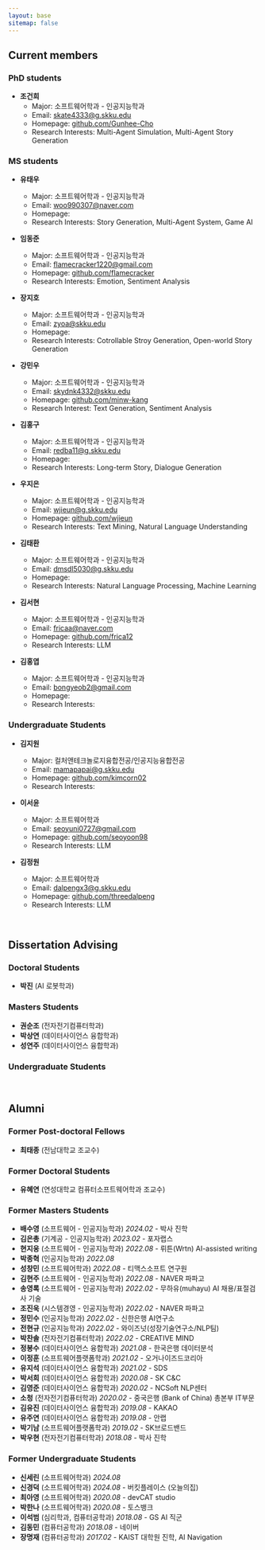 ```yaml
---
layout: base
sitemap: false
---
```


<h2 class="hr-bottom">Current members</h2>

<h3>PhD students</h3>  

- **조건희** 
  - Major: 소프트웨어학과 - 인공지능학과
  - Email: skate4333@g.skku.edu
  - Homepage: [github.com/Gunhee-Cho](https://github.com/Gunhee-Cho)
  - Research Interests: Multi-Agent Simulation, Multi-Agent Story Generation

<h3>MS students</h3>
 
- **유태우** 
  - Major: 소프트웨어학과 - 인공지능학과
  - Email: woo990307@naver.com
  - Homepage:
  - Research Interests: Story Generation, Multi-Agent System, Game AI
 
- **임동준**
  - Major: 소프트웨어학과 - 인공지능학과
  - Email: flamecracker1220@gmail.com
  - Homepage: [github.com/flamecracker](https://github.com/flamecracker)
  - Research Interests: Emotion, Sentiment Analysis 
  
- **장지호**
  - Major: 소프트웨어학과 - 인공지능학과
  - Email: zyoa@skku.edu
  - Homepage:
  - Research Interests: Cotrollable Stroy Generation, Open-world Story Generation
  
- **강민우**
  - Major: 소프트웨어학과 - 인공지능학과
  - Email: skydnk4332@skku.edu
  - Homepage: [github.com/minw-kang](https://github.com/minw-kang)
  - Research Interest: Text Generation, Sentiment Analysis

- **김홍구**
  - Major: 소프트웨어학과 - 인공지능학과
  - Email: redba11@g.skku.edu
  - Homepage:
  - Research Interests: Long-term Story, Dialogue Generation

- **우지은**
  - Major: 소프트웨어학과 - 인공지능학과
  - Email: wjieun@g.skku.edu
  - Homepage: [github.com/wjieun](https://github.com/wjieun)
  - Research Interests: Text Mining, Natural Language Understanding
  
- **김태환**
  - Major: 소프트웨어학과 - 인공지능학과
  - Email: dmsdl5030@g.skku.edu
  - Homepage:
  - Research Interests: Natural Language Processing, Machine Learning

- **김서현**
  - Major: 소프트웨어학과 - 인공지능학과
  - Email: fricaa@naver.com
  - Homepage: [github.com/frica12](https://github.com/frica12)
  - Research Interests: LLM

- **김홍엽**
  - Major: 소프트웨어학과 - 인공지능학과
  - Email: bongyeob2@gmail.com
  - Homepage: 
  - Research Interests:

<h3>Undergraduate Students</h3>

- **김지원** 
  - Major: 컬처앤테크놀로지융합전공/인공지능융합전공
  - Email: mamapapai@g.skku.edu
  - Homepage: [github.com/kimcorn02](https://github.com/kimcorn02)
  - Research Interests:

- **이서윤** 
  - Major: 소프트웨어학과
  - Email: seoyuni0727@gmail.com
  - Homepage: [github.com/seoyoon98](https://github.com/seoyoon98)
  - Research Interests: LLM

- **김정원** 
  - Major: 소프트웨어학과
  - Email: dalpengx3@g.skku.edu
  - Homepage: [github.com/threedalpeng](https://github.com/threedalpeng)
  - Research Interests: LLM

<br>
<h2 class="hr-bottom">Dissertation Advising</h2>
<h3>Doctoral Students</h3>

- **박진** (AI 로봇학과)

<h3>Masters Students</h3>

- **권순조** (전자전기컴퓨터학과)
- **박상연** (데이터사이언스 융합학과)
- **성연주** (데이터사이언스 융합학과)

<h3>Undergraduate Students</h3>



<br>
<h2 class="hr-bottom">Alumni</h2>
<h3>Former Post-doctoral Fellows</h3>

- **최태종** (전남대학교 조교수)

<h3>Former Doctoral Students</h3>

- **유혜연** (연성대학교 컴퓨터소프트웨어학과 조교수) 

<h3>Former Masters Students</h3>

- **배수영** (소프트웨어 - 인공지능학과) *2024.02* - 박사 진학
- **김은총** (기계공 - 인공지능학과) *2023.02* - 포자랩스 
- **현지웅** (소프트웨어 - 인공지능학과) *2022.08* - 뤼튼(Wrtn) AI-assisted writing  
- **박종혁** (인공지능학과) *2022.08*
- **성창민** (소프트웨어학과) *2022.08* - 티맥스소프트 연구원 
- **김현주** (소프트웨어 - 인공지능학과) *2022.08* - NAVER 파파고
- **송영록** (소프트웨어 - 인공지능학과) *2022.02* - 무하유(muhayu) AI 채용/표절검사 기술
- **조진욱** (시스템경영 - 인공지능학과) *2022.02* - NAVER 파파고 
- **정민수** (인공지능학과) *2022.02* - 신한은행 AI연구소
- **전현규** (인공지능학과) *2022.02* - 와이즈넛(성장기술연구소/NLP팀) 
- **박찬솔** (전자전기컴퓨터학과) *2022.02* - CREATIVE MIND 
- **정봉수** (데이터사이언스 융합학과) *2021.08* - 한국은행 데이터분석
- **이정훈** (소프트웨어플랫폼학과) *2021.02* - 오거나이즈드코리아
- **유지석** (데이터사이언스 융합학과) *2021.02* - SDS
- **박서희** (데이터사이언스 융합학과) *2020.08* - SK C&C
- **김영준** (데이터사이언스 융합학과) *2020.02* - NCSoft NLP센터
- **소청** (전자전기컴퓨터학과) *2020.02* - 중국은행 (Bank of China) 총본부 IT부문
- **김유진** (데이터사이언스 융합학과) *2019.08* - KAKAO
- **유주연** (데이터사이언스 융합학과) *2019.08* - 안랩
- **박기남** (소프트웨어플랫폼학과) *2019.02* - SK브로드밴드
- **박우현** (전자전기컴퓨터학과) *2018.08* - 박사 진학

<h3>Former Undergraduate Students</h3>

- **신세린** (소프트웨어학과) *2024.08*
- **신경덕** (소프트웨어학과) *2024.08* - 버킷플레이스 (오늘의집)
- **최아영** (소프트웨어학과) *2020.08* - devCAT studio
- **박한나** (소프트웨어학과) *2020.08* - 토스뱅크
- **이석범** (심리학과, 컴퓨터공학과) *2018.08* - GS AI 직군
- **김동민** (컴퓨터공학과) *2018.08* - 네이버
- **장명재** (컴퓨터공학과) *2017.02* - KAIST 대학원 진학, AI Navigation
